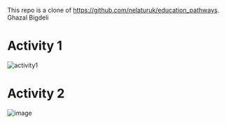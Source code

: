 This repo is a clone of https://github.com/nelaturuk/education_pathways.
Ghazal Bigdeli

# Activity 1
![activity1](https://user-images.githubusercontent.com/46912725/135737316-8aecb4c8-70a6-4fe1-8d42-9ab19dd6eaa9.png)

# Activity 2
![image](https://user-images.githubusercontent.com/46912725/135737341-da977fa4-5920-4f9f-8a04-e25ff753f7f4.png)
